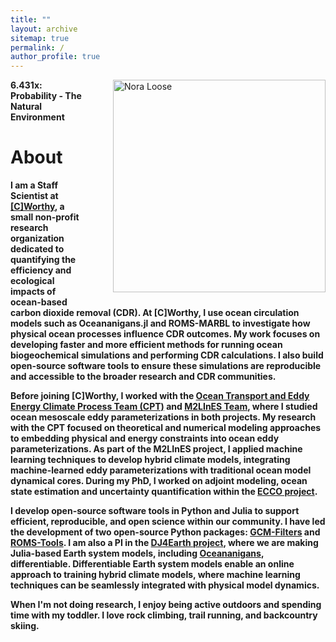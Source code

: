 ```yaml
---
title: ""
layout: archive
sitemap: true
permalink: /
author_profile: true
---
```


<img src="/assets/images/Nora.JPG" width="340px" alt="Nora Loose" align="right" style="margin-left: 40px; margin-bottom: 10px;" />
<p><b>6.431x: Probability - The Natural Environment<b></p>

# About


I am a Staff Scientist at [[C]Worthy](https://www.cworthy.org/), a small non-profit research organization dedicated to quantifying the efficiency and ecological impacts of ocean-based carbon dioxide removal (CDR). 
At [C]Worthy, I use ocean circulation models such as Oceananigans.jl and ROMS-MARBL to investigate how physical ocean processes influence CDR outcomes. My work focuses on developing faster and more efficient methods for running ocean biogeochemical simulations and performing CDR calculations. I also build open-source software tools to ensure these simulations are reproducible and accessible to the broader research and CDR communities.

Before joining [C]Worthy, I worked with the [Ocean Transport and Eddy Energy Climate Process Team (CPT)](https://ocean-eddy-cpt.github.io/) and [M2LInES Team](https://m2lines.github.io/), where I studied ocean mesoscale eddy parameterizations in both projects.
My research with the CPT focused on theoretical and numerical modeling approaches to embedding physical and energy constraints into ocean eddy parameterizations. 
As part of the M2LInES project, I applied machine learning techniques to develop hybrid climate models, integrating machine-learned eddy parameterizations with traditional ocean model dynamical cores.
During my PhD, I worked on adjoint modeling, ocean state estimation and uncertainty quantification within the [ECCO project](https://ecco-group.org/).

I develop open-source software tools in Python and Julia to support efficient, reproducible, and open science within our community.
I have led the development of two open-source Python packages: [GCM-Filters](https://gcm-filters.readthedocs.io/en/latest/) and [ROMS-Tools](https://roms-tools.readthedocs.io/en/latest/).
I am also a PI in the [DJ4Earth project](https://dj4earth.github.io/), where we are making Julia-based Earth system models, including [Oceananigans](https://clima.github.io/OceananigansDocumentation/stable/), differentiable.
Differentiable Earth system models enable an online approach to training hybrid climate models, where machine learning techniques can be seamlessly integrated with physical model dynamics.

When I'm not doing research, I enjoy being active outdoors and spending time with my toddler. I love rock climbing, trail running, and backcountry skiing.

